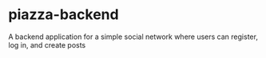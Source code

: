 # piazza-backend
A backend application for a simple social network where users can register, log in, and create posts 

